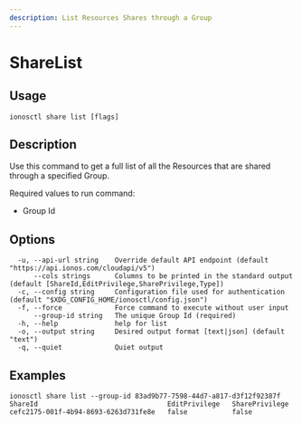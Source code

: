 ```yaml
---
description: List Resources Shares through a Group
---
```


# ShareList

## Usage

```text
ionosctl share list [flags]
```

## Description

Use this command to get a full list of all the Resources that are shared through a specified Group.

Required values to run command:

* Group Id

## Options

```text
  -u, --api-url string    Override default API endpoint (default "https://api.ionos.com/cloudapi/v5")
      --cols strings      Columns to be printed in the standard output (default [ShareId,EditPrivilege,SharePrivilege,Type])
  -c, --config string     Configuration file used for authentication (default "$XDG_CONFIG_HOME/ionosctl/config.json")
  -f, --force             Force command to execute without user input
      --group-id string   The unique Group Id (required)
  -h, --help              help for list
  -o, --output string     Desired output format [text|json] (default "text")
  -q, --quiet             Quiet output
```

## Examples

```text
ionosctl share list --group-id 83ad9b77-7598-44d7-a817-d3f12f92387f 
ShareId                                EditPrivilege   SharePrivilege
cefc2175-001f-4b94-8693-6263d731fe8e   false           false
```

